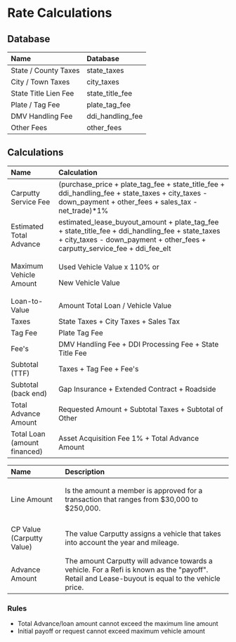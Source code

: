 # Rate Calculations

## Database

| Name | Database |
| :--- | :--- |
| State / County Taxes | state\_taxes |
| City / Town Taxes | city\_taxes |
| State Title Lien Fee | state\_title\_fee |
| Plate / Tag Fee | plate\_tag\_fee |
| DMV Handling Fee | ddi\_handling\_fee |
| Other Fees | other\_fees |

## Calculations

<table>
  <thead>
    <tr>
      <th style="text-align:left">Name</th>
      <th style="text-align:left">Calculation</th>
    </tr>
  </thead>
  <tbody>
    <tr>
      <td style="text-align:left">Carputty Service Fee</td>
      <td style="text-align:left">(purchase_price + plate_tag_fee + state_title_fee + ddi_handling_fee +
        state_taxes + city_taxes - down_payment + other_fees + sales_tax - net_trade)*1%</td>
    </tr>
    <tr>
      <td style="text-align:left">Estimated Total Advance</td>
      <td style="text-align:left">estimated_lease_buyout_amount + plate_tag_fee + state_title_fee + ddi_handling_fee
        + state_taxes + city_taxes - down_payment + other_fees + carputty_service_fee
        + ddi_fee_elt</td>
    </tr>
    <tr>
      <td style="text-align:left">Maximum Vehicle Amount</td>
      <td style="text-align:left">
        <p>Used Vehicle Value x 110% or</p>
        <p>New Vehicle Value</p>
      </td>
    </tr>
    <tr>
      <td style="text-align:left">Loan-to-Value</td>
      <td style="text-align:left">Amount Total Loan / Vehicle Value</td>
    </tr>
    <tr>
      <td style="text-align:left">Taxes</td>
      <td style="text-align:left">State Taxes + City Taxes + Sales Tax</td>
    </tr>
    <tr>
      <td style="text-align:left">Tag Fee</td>
      <td style="text-align:left">Plate Tag Fee</td>
    </tr>
    <tr>
      <td style="text-align:left">Fee&apos;s</td>
      <td style="text-align:left">DMV Handling Fee + DDI Processing Fee + State Title Fee</td>
    </tr>
    <tr>
      <td style="text-align:left">Subtotal (TTF)</td>
      <td style="text-align:left">Taxes + Tag Fee + Fee&apos;s</td>
    </tr>
    <tr>
      <td style="text-align:left">Subtotal (back end)</td>
      <td style="text-align:left">Gap Insurance + Extended Contract + Roadside</td>
    </tr>
    <tr>
      <td style="text-align:left">Total Advance Amount</td>
      <td style="text-align:left">Requested Amount + Subtotal Taxes + Subtotal of Other</td>
    </tr>
    <tr>
      <td style="text-align:left">Total Loan (amount financed)</td>
      <td style="text-align:left">Asset Acquisition Fee 1% + Total Advance Amount</td>
    </tr>
  </tbody>
</table>

<table>
  <thead>
    <tr>
      <th style="text-align:left">Name</th>
      <th style="text-align:left">Description</th>
    </tr>
  </thead>
  <tbody>
    <tr>
      <td style="text-align:left">
        <p></p>
        <p>Line Amount</p>
      </td>
      <td style="text-align:left">
        <p></p>
        <p>Is the amount a member is approved for a transaction that ranges from
          $30,000 to $250,000.</p>
      </td>
    </tr>
    <tr>
      <td style="text-align:left">CP Value (Carputty Value)</td>
      <td style="text-align:left">
        <p></p>
        <p>The value Carputty assigns a vehicle that takes into account the year
          and mileage.</p>
      </td>
    </tr>
    <tr>
      <td style="text-align:left">
        <p></p>
        <p>Advance Amount</p>
      </td>
      <td style="text-align:left">The amount Carputty will advance towards a vehicle. For a Refi is known
        as the &quot;payoff&quot;. Retail and Lease-buyout is equal to the vehicle
        price.</td>
    </tr>
  </tbody>
</table>

### Rules

* Total Advance/loan amount cannot exceed the maximum line amount
* Initial payoff or request cannot exceed maximum vehicle amount



